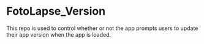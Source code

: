 # FotoLapse_Version
This repo is used to control whether or not the app prompts users to update their app version when the app is loaded.
